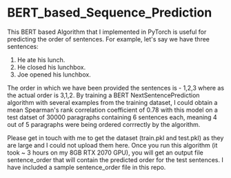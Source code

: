 # BERT_based_Sequence_Prediction
This BERT based Algorithm that I implemented in PyTorch is useful for predicting the order of sentences. For example, let's say we have three sentences:
1. He ate his lunch.
2. He closed his lunchbox.
3. Joe opened his lunchbox.

The order in which we have been provided the sentences is - 1,2,3 where as the actual order is 3,1,2. 
By training a BERT NextSentencePrediction algorithm with several examples from the training dataset, I could obtain a mean Spearman's rank correlation coefficient of 0.78 with this model on a test datset of 30000 paragraphs containing 6 sentences each, meaning 4 out of 5 paragraphs were being ordered corrrectly by the algorithm. 

Please get in touch with me to get the dataset (train.pkl and test.pkl) as they are large and I could not upload them here. 
Once you run this algorithm (it took ~ 3 hours on my 8GB RTX 2070 GPU), you will get an output file sentence_order that will contain the predicted order for the test sentences. I have included a sample sentence_order file in this repo. 


